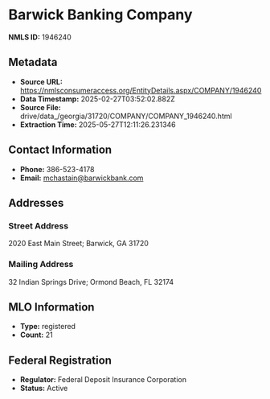 # Barwick Banking Company

**NMLS ID:** 1946240

## Metadata
- **Source URL:** https://nmlsconsumeraccess.org/EntityDetails.aspx/COMPANY/1946240
- **Data Timestamp:** 2025-02-27T03:52:02.882Z
- **Source File:** drive/data_/georgia/31720/COMPANY/COMPANY_1946240.html
- **Extraction Time:** 2025-05-27T12:11:26.231346

## Contact Information
- **Phone:** 386-523-4178
- **Email:** mchastain@barwickbank.com

## Addresses
### Street Address
2020 East Main Street; Barwick, GA 31720

### Mailing Address
32 Indian Springs Drive; Ormond Beach, FL 32174

## MLO Information
- **Type:** registered
- **Count:** 21

## Federal Registration
- **Regulator:** Federal Deposit Insurance Corporation
- **Status:** Active
